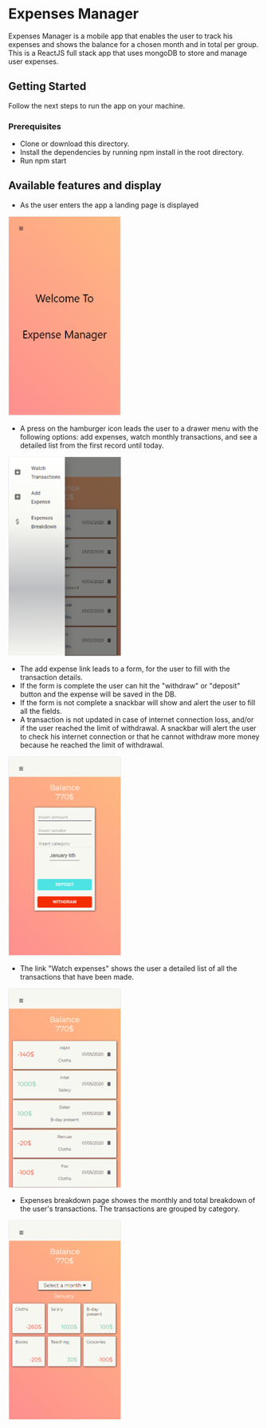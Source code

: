 # Expenses Manager

Expenses Manager is a mobile app that enables the user to track his expenses and shows the balance for a chosen month and in total per group. This is a ReactJS full stack app that uses mongoDB to store and manage user expenses.

## Getting Started

Follow the next steps to run the app on your machine.

### Prerequisites

- Clone or download this directory.
- Install the dependencies by running npm install in the root directory.
- Run npm start

## Available features and display

- As the user enters the app a landing page is displayed

<img src ="/images/Landing.png" height = 400>


- A press on the hamburger icon leads the user to a drawer menu with the following options: add expenses, watch monthly transactions, and see a detailed list from the first record until today.

<img src ="images/Drawer.png" height = 400>

- The add expense link leads to a form, for the user to fill with the transaction details.
- If the form is complete the user can hit the "withdraw" or "deposit" button and the expense will be saved in the DB.
- If the form is not complete a snackbar will show and alert the user to fill all the fields.
- A transaction is not updated in case of internet connection loss, and/or if the user reached the limit of withdrawal. A snackbar will alert the user to check his internet connection or that he cannot withdraw more money because he reached the limit of withdrawal.

<img src ="/images/NewTransaction.png" height = 400>

- The link "Watch expenses" shows the user a detailed list of all the transactions that have been made.

<img src ="/images/Balance.png" height = 400>

- Expenses breakdown page showes the monthly and total breakdown of the user's transactions. The transactions are grouped by category.

<img src ="/images/Breakdown.png" height = 400>
